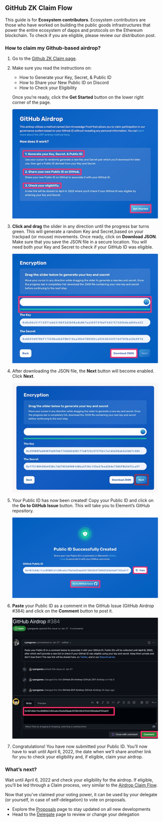 ## GitHub ZK Claim Flow

This guide is for **Ecosystem contributors**. Ecosystem contributors are those who have worked on building the public goods infrastructures that power the entire ecosystem of dapps and protocols on the Ethereum blockchain. To check if you are eligible, please review our distribution post.

### How to claim my Github-based airdrop?

1. Go to the [Github ZK Claim page](https://gov.element.fi/zk/github/).

2. Make sure you read the instructions on:

	* How to Generate your Key, Secret, & Public ID 
	* How to Share your New Public ID on Discord
	* How to Check your Eligibility

    Once you’re ready, click the **Get Started** button on the lower right corner of the page.

    ![](../../.gitbook/assets/guides/github_1.jpeg)

3. **Click and drag** the slider in any direction until the progress bar turns green. This will generate a random Key and Secret,based on your trackpad (or mouse) movements. Once ready, click on **Download JSON**. Make sure that you save the JSON file in a secure location. You will need both your Key and Secret to check if your GitHub ID was eligible.

    ![](../../.gitbook/assets/guides/discord_2.jpeg)

4. After downloading the JSON file, the **Next** button will become enabled. Click **Next**.

    ![](../../.gitbook/assets/guides/discord_3.jpeg)

5. Your Public ID has now been created! Copy your Public ID and click on the **Go to GitHub Issue** button. This will take you to Element’s GitHub repository.

    ![](../../.gitbook/assets/guides/github_4.jpeg)

6. **Paste** your Public ID as a comment in the GitHub Issue (GitHub Airdrop #384) and click on the **Comment** button to post it.

    ![](../../.gitbook/assets/guides/github_5.jpeg)

7. Congratulations! You have now submitted your Public ID. You’ll now have to wait until April 6, 2022, the date when we’ll share another link for you to check your eligibility and, if eligible, claim your airdrop.

### What’s next?

Wait until April 6, 2022 and check your eligibility for the airdrop. If eligible, you’ll be led through a Claim process, very similar to the [Airdrop Claim Flow](https://docs.element.fi/governance-council/airdrop).

Now that you’ve claimed your voting power, it can be used by your delegate (or yourself, in case of self-delegation) to vote on proposals. 

* Explore the [Proposals](https://gov.element.fi/proposals) page to stay updated on all new developments
* Head to the [Delegate](https://gov.element.fi/delegate) page to review or change your delegation
